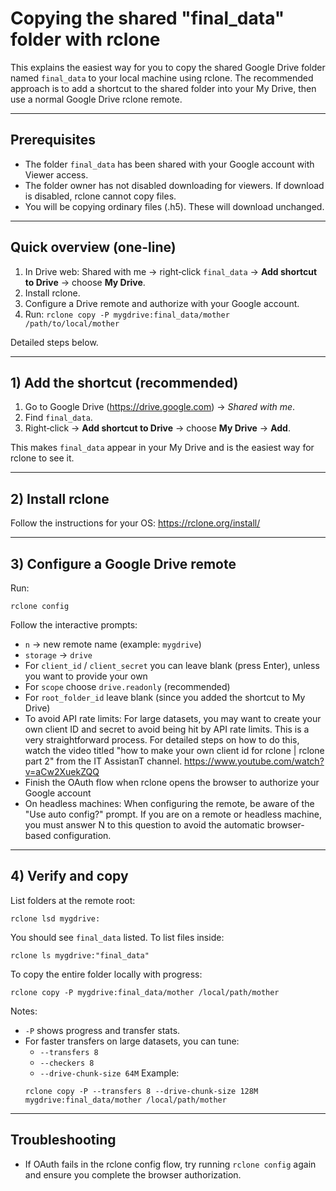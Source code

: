 # Copying the shared "final_data" folder with rclone

This explains the easiest way for you to copy the shared Google Drive folder named `final_data` to your local machine using rclone. The recommended approach is to add a shortcut to the shared folder into your My Drive, then use a normal Google Drive rclone remote.

---

## Prerequisites
- The folder `final_data` has been shared with your Google account with Viewer access.
- The folder owner has not disabled downloading for viewers. If download is disabled, rclone cannot copy files.
- You will be copying ordinary files (.h5). These will download unchanged.

---

## Quick overview (one-line)
1. In Drive web: Shared with me → right‑click `final_data` → **Add shortcut to Drive** → choose **My Drive**.  
2. Install rclone.  
3. Configure a Drive remote and authorize with your Google account.  
4. Run: `rclone copy -P mygdrive:final_data/mother /path/to/local/mother`

Detailed steps below.

---

## 1) Add the shortcut (recommended)
1. Go to Google Drive (https://drive.google.com) → *Shared with me*.
2. Find `final_data`.
3. Right‑click → **Add shortcut to Drive** → choose **My Drive** → **Add**.

This makes `final_data` appear in your My Drive and is the easiest way for rclone to see it.

---

## 2) Install rclone
Follow the instructions for your OS: https://rclone.org/install/

---

## 3) Configure a Google Drive remote
Run:
```
rclone config
```
Follow the interactive prompts:
- `n` → new remote name (example: `mygdrive`)
- `storage` → `drive`
- For `client_id` / `client_secret` you can leave blank (press Enter), unless you want to provide your own
- For `scope` choose `drive.readonly` (recommended)
- For `root_folder_id` leave blank (since you added the shortcut to My Drive)
- To avoid API rate limits: For large datasets, you may want to create your own client ID and secret to avoid being hit by API rate limits. This is a very straightforward process. For detailed steps on how to do this, watch the video titled "how to make your own client id for rclone | rclone part 2" from the IT AssistanT channel. https://www.youtube.com/watch?v=aCw2XuekZQQ
- Finish the OAuth flow when rclone opens the browser to authorize your Google account
- On headless machines: When configuring the remote, be aware of the "Use auto config?" prompt. If you are on a remote or headless machine, you must answer N to this question to avoid the automatic browser-based configuration.

---

## 4) Verify and copy
List folders at the remote root:
```
rclone lsd mygdrive:
```
You should see `final_data` listed. To list files inside:
```
rclone ls mygdrive:"final_data"
```

To copy the entire folder locally with progress:
```
rclone copy -P mygdrive:final_data/mother /local/path/mother
```
Notes:
- `-P` shows progress and transfer stats.
- For faster transfers on large datasets, you can tune:
  - `--transfers 8`
  - `--checkers 8`
  - `--drive-chunk-size 64M`
  Example:
  ```
  rclone copy -P --transfers 8 --drive-chunk-size 128M mygdrive:final_data/mother /local/path/mother
  ```

---

## Troubleshooting
- If OAuth fails in the rclone config flow, try running `rclone config` again and ensure you complete the browser authorization.
